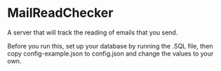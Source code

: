 # MailReadChecker
A server that will track the reading of emails that you send.


Before you run this, set up your database by running the .SQL file, then copy config-example.json to config.json and change the values to your own.
